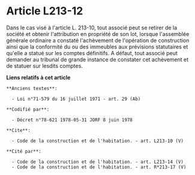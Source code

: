 # Article L213-12

Dans le cas visé à l'article L. 213-10, tout associé peut se retirer de la société et obtenir l'attribution en propriété de
son lot, lorsque l'assemblée générale ordinaire a constaté l'achèvement de l'opération de construction ainsi que la
conformité du ou des immeubles aux prévisions statutaires et qu'elle a statué sur les comptes définitifs. A défaut, tout
associé peut demander au tribunal de grande instance de constater cet achèvement et de statuer sur lesdits comptes.

**Liens relatifs à cet article**

	**Anciens textes**:

	  - Loi n°71-579 du 16 juillet 1971 - art. 29 (Ab)

	**Codifié par**:

	  - Décret n°78-621 1978-05-31 JORF 8 juin 1978

	**Cite**:

	  - Code de la construction et de l'habitation. - art. L213-10 (V)

	**Cité par**:

	  - Code de la construction et de l'habitation. - art. L213-14 (V)
	  - Code de la construction et de l'habitation. - art. R*213-17 (V)
